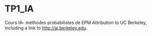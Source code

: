 # TP1_IA

Cours IA- méthodes probabilistes de EPM
Attribution to UC Berkeley, including a link to http://ai.berkeley.edu.
